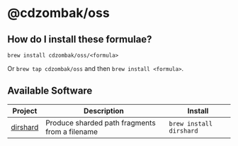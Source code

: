 # @cdzombak/oss

## How do I install these formulae?

`brew install cdzombak/oss/<formula>`

Or `brew tap cdzombak/oss` and then `brew install <formula>`.

## Available Software

<!-- project_table_start -->
| Project                                          | Description                                    | Install                 |
| ------------------------------------------------ | ---------------------------------------------- | ----------------------- |
| [dirshard](https://github.com/cdzombak/dirshard) | Produce sharded path fragments from a filename | `brew install dirshard` |
<!-- project_table_end -->
